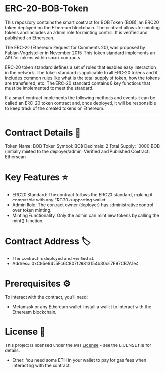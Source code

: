 # ERC-20-BOB-Token

This repository contains the smart contract for BOB Token (BOB), an ERC20 token deployed on the Ethereum blockchain. The contract allows for minting tokens and includes an admin role for minting control. It is verified and published on Etherscan.

The ERC-20 (Ethereum Request for Comments 20), was proposed by Fabian Vogelsteller in November 2015. This token standard implements an API for tokens within smart contracts.

ERC-20 token standard defines a set of rules that enables easy interaction in the network. The token standard is applicable to all ERC-20 tokens and it includes common rules like what is the total supply of token, how the tokens are transferred, etc. The ERC-20 standard contains 6 key functions that must be implemented to meet the standard.

If a smart contract implements the following methods and events it can be called an ERC-20 token contract and, once deployed, it will be responsible to keep track of the created tokens on Ethereum.

<hr/>

# Contract Details 📜
Token Name: BOB Token
Symbol: BOB
Decimals: 2
Total Supply: 10000 BOB (initially minted to the deployer/admin)
Verified and Published Contract: Etherscan

# Key Features ⭐
- ERC20 Standard: The contract follows the ERC20 standard, making it compatible with any ERC20-supporting wallet.
- Admin Role: The contract owner (deployer) has administrative control over token minting.
- Minting Functionality: Only the admin can mint new tokens by calling the mint() function.

# Contract Address 🏷️
- The contract is deployed and verified at:
- Address: 0xC95e9425Fc6C807f26813154b30c67E97CB7A1e4

# Prerequisites ⚙️
To interact with the contract, you’ll need:

- Metamask or any Ethereum wallet: Install a wallet to interact with the Ethereum blockchain.

# License 📜
This project is licensed under the MIT [License]([https://vinudevtv1997.wordpress.com/](https://github.com/TVVinudev/ERC-20-BOB-Token/blob/cff6c52ab001e944742442c51fcbeb76554a249d/License)) - see the LICENSE file for details.
- Ether: You need some ETH in your wallet to pay for gas fees when interacting with the contract.



